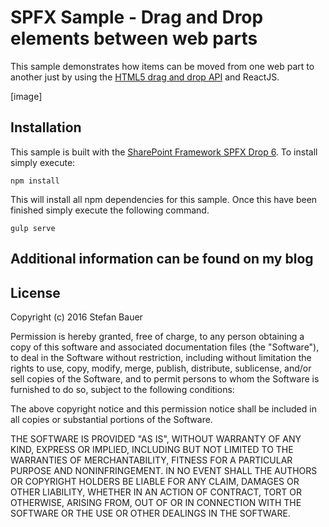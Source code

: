 # SPFX Sample - Drag and Drop elements between web parts
This sample demonstrates how items can be moved from one web part to another just by using the [HTML5 drag and drop API](https://developer.mozilla.org/en-US/docs/Web/API/HTML_Drag_and_Drop_API) and ReactJS.

[image]

## Installation
This sample is built with the [SharePoint Framework SPFX Drop 6](https://github.com/SharePoint/sp-dev-docs/wiki/Release-Notes-Drop-6). To install simply execute:

```npm install```

This will install all npm dependencies for this sample. Once this have been finished simply execute the following command.

```gulp serve```

## Additional information can be found on my blog

## License
Copyright (c) 2016 Stefan Bauer

Permission is hereby granted, free of charge, to any person obtaining a copy of this software and associated documentation files (the "Software"), to deal in the Software without restriction, including without limitation the rights to use, copy, modify, merge, publish, distribute, sublicense, and/or sell copies of the Software, and to permit persons to whom the Software is furnished to do so, subject to the following conditions:

The above copyright notice and this permission notice shall be included in all copies or substantial portions of the Software.

THE SOFTWARE IS PROVIDED "AS IS", WITHOUT WARRANTY OF ANY KIND, EXPRESS OR IMPLIED, INCLUDING BUT NOT LIMITED TO THE WARRANTIES OF MERCHANTABILITY, FITNESS FOR A PARTICULAR PURPOSE AND NONINFRINGEMENT. IN NO EVENT SHALL THE AUTHORS OR COPYRIGHT HOLDERS BE LIABLE FOR ANY CLAIM, DAMAGES OR OTHER LIABILITY, WHETHER IN AN ACTION OF CONTRACT, TORT OR OTHERWISE, ARISING FROM, OUT OF OR IN CONNECTION WITH THE SOFTWARE OR THE USE OR OTHER DEALINGS IN THE SOFTWARE.

